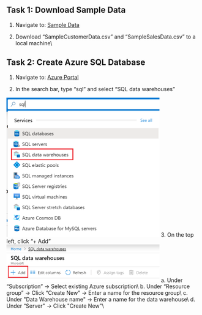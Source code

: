 ##  Task 1: Download Sample Data

 1. Navigate to: [Sample Data](https://github.com/matthewrodin/AzureAnalysisServices-SlidingWindowPartitioning/tree/master/Sample%20Data)
 
 2. Download “SampleCustomerData.csv” and “SampleSalesData.csv” to a local machine\


##  Task 2: Create Azure SQL Database

 1. Navigate to: [Azure Portal](https://portal.azure.com/)  
 
 2. In the search bar, type “sql” and select “SQL data warehouses” 
 <img src="./Pictures/aas1.png" width="400">  
 3. On the top left, click “+ Add”  
 <img src="./Pictures/aas2.png" width="400">  
 a. Under “Subscription” -> Select existing Azure subscription\
 b. Under “Resource group” -> Click “Create New” -> Enter a name for the resource group\
 c. Under "Data Warehouse name" -> Enter a name for the data warehouse\
 d. Under “Server" -> Click "Create New"\